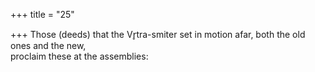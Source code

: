 +++
title = "25"

+++
Those (deeds) that the Vr̥tra-smiter set in motion afar, both the old ones  and the new,  
proclaim these at the assemblies:  
